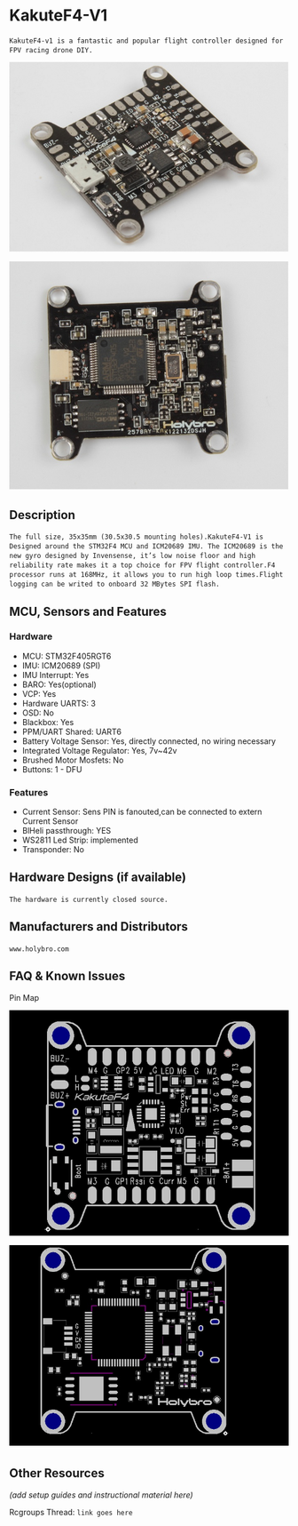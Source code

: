 # KakuteF4-V1

`KakuteF4-v1 is a fantastic and popular flight controller designed for FPV racing drone DIY.`

![](https://github.com/jamming/raceflight_community/blob/master/kakutef4-v1-top.jpg?raw=true)

![](https://github.com/jamming/raceflight_community/blob/master/kakutef4-v1-bottom.jpg?raw=true)

## Description

`The full size, 35x35mm (30.5x30.5 mounting holes).KakuteF4-V1 is Designed around the STM32F4 MCU and ICM20689 IMU. The ICM20689 is the new gyro designed by Invensense, it’s low noise floor and high reliability rate makes it a top choice for FPV flight controller.F4 processor runs at 168MHz, it allows you to run high loop times.Flight logging can be writed to onboard 32 MBytes SPI flash.`

## MCU, Sensors and Features

### Hardware

  - MCU: STM32F405RGT6
  - IMU: ICM20689 (SPI)
  - IMU Interrupt: Yes
  - BARO: Yes(optional)
  - VCP: Yes
  - Hardware UARTS: 3
  - OSD: No
  - Blackbox: Yes
  - PPM/UART Shared: UART6
  - Battery Voltage Sensor: Yes, directly connected, no wiring necessary
  - Integrated Voltage Regulator: Yes, 7v~42v
  - Brushed Motor Mosfets: No
  - Buttons: 1 - DFU

### Features

  - Current Sensor: Sens PIN is fanouted,can be connected to extern Current Sensor
  - BlHeli passthrough: YES
  - WS2811 Led Strip: implemented
  - Transponder: No

## Hardware Designs (if available)

`The hardware is currently closed source.`

## Manufacturers and Distributors

`www.holybro.com`


## FAQ & Known Issues
Pin Map

![](https://github.com/jamming/raceflight_community/blob/master/kakutef4-v1-top-ORG.jpg?raw=true)

![](https://github.com/jamming/raceflight_community/blob/master/kakutef4-v1-bottom-ORG1.jpg?raw=true)

## Other Resources
_(add setup guides and instructional material here)_

Rcgroups Thread: `link goes here`